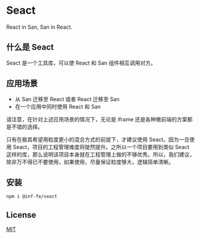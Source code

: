 # Seact

React in San, San in React.

## 什么是 Seact

Seact 是一个工具库，可以使 React 和 San 组件相互调用对方。

## 应用场景

* 从 San 迁移至 React 或者 React 迁移至 San
* 在一个应用中同时使用 React 和 San

请注意，在针对上述应用场景的情况下，无论是 iframe 还是各种微前端的方案都是不错的选择。

只有在极其希望用粒度更小的混合方式的前提下，才建议使用 Seact。因为一旦使用 Seact，项目的工程管理难度将陡然提升。之所以一个项目要用到类似 Seact 这样的库，那么说明该项目本身就在工程管理上做的不够优秀。所以，我们建议，除非万不得已不要使用，如果使用，尽量保证粒度够大，逻辑简单清晰。

## 安装

```shell
npm i @inf-fe/seact
```

## License

[MIT](http://opensource.org/licenses/MIT)
